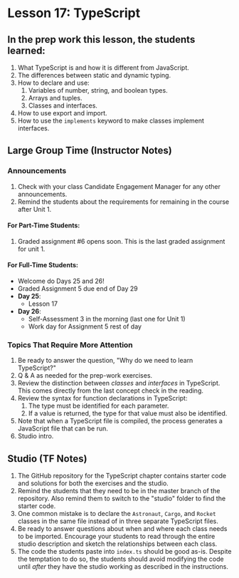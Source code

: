 # Lesson 17: TypeScript

## In the prep work this lesson, the students learned:

1. What TypeScript is and how it is different from JavaScript.
1. The differences between static and dynamic typing.
1. How to declare and use:
    1. Variables of number, string, and boolean types.
    1. Arrays and tuples.
    1. Classes and interfaces.
1. How to use export and import.
1. How to use the ``implements`` keyword to make classes implement interfaces.

## Large Group Time (Instructor Notes)

### Announcements

1. Check with your class Candidate Engagement Manager for any other announcements.
1. Remind the students about the requirements for remaining in the course after Unit 1.

#### For Part-Time Students:
1. Graded assignment #6 opens soon. This is the last graded assignment for unit 1.

#### For Full-Time Students:
* Welcome do Days 25 and 26!
* Graded Assignment 5 due end of Day 29
* **Day 25**: 
    * Lesson 17
* **Day 26**:
    * Self-Assessment 3 in the morning (last one for Unit 1)
    * Work day for Assignment 5 rest of day

### Topics That Require More Attention

1. Be ready to answer the question, "Why do we need to learn TypeScript?"
1. Q & A as needed for the prep-work exercises.
1. Review the distinction between *classes* and *interfaces* in TypeScript. This comes directly from the last concept check in the reading.
1. Review the syntax for function declarations in TypeScript:
    1. The type must be identified for each parameter.
    1. If a value is returned, the type for that value must also be identified.
1. Note that when a TypeScript file is compiled, the process generates a JavaScript file that can be run.
1. Studio intro.

## Studio (TF Notes)

1. The GitHub repository for the TypeScript chapter contains starter code and solutions for both the exercises and the studio.
1. Remind the students that they need to be in the master branch of the repository. Also remind them to switch to the "studio" folder to find the starter code.
1. One common mistake is to declare the ``Astronaut``, ``Cargo``, and ``Rocket`` classes in the same file instead of in three separate TypeScript files.
1. Be ready to answer questions about when and where each class needs to be imported. Encourage your students to read through the entire studio description and sketch the relationships between each class.
1. The code the students paste into ``index.ts`` should be good as-is. Despite the temptation to do so, the students should avoid modifying the code until *after* they have the studio working as described in the instructions.
